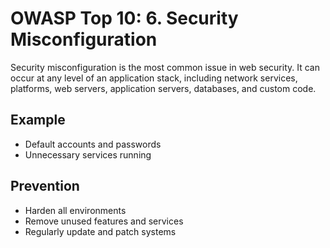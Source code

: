 # OWASP Top 10: 6. Security Misconfiguration

Security misconfiguration is the most common issue in web security. It can occur at any level of an application stack, including network services, platforms, web servers, application servers, databases, and custom code.

## Example
- Default accounts and passwords
- Unnecessary services running

## Prevention
- Harden all environments
- Remove unused features and services
- Regularly update and patch systems
